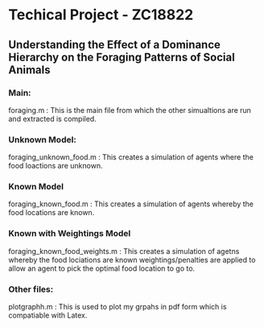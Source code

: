 # Techical Project - ZC18822
## Understanding the Effect of a Dominance Hierarchy on the Foraging Patterns of Social Animals

### Main:

foraging.m : This is the main file from which the other simualtions are run and extracted is compiled.

### Unknown Model:

foraging_unknown_food.m : This creates a simulation of agents where the food loactions are unknown. 

### Known Model

foraging_known_food.m : This creates a simulation of agents whereby the food locations are known.

### Known with Weightings Model

foraging_known_food_weights.m :  This creates a simulation of agetns whereby the food lociations are known weightings/penalties are applied to allow an agent to pick the optimal food location to go to.

### Other files:

plotgraphh.m : This is used to plot my grpahs in pdf form which is compatiable with Latex. 


